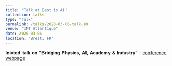 ```yaml
---
title: "Talk at Best is AI"
collection: talks
type: "Talk"
permalink: /talks/2020-03-06-talk-10
venue: "IMT Atlantique"
date: 2020-03-06
location: "Brest, FR"
---
```


<div style="text-align: justify"> 
<strong> Inivted talk on "Bridging Physics, AI, Academy & Industry" 
</strong>: <a href="https://brest-is-ai.com/">conference webpage</a> 
</div>
